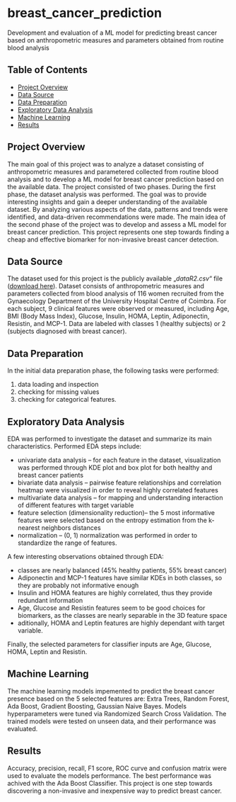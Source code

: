 # breast_cancer_prediction
Development and evaluation of a ML model for predicting breast cancer based on anthropometric measures and parameters obtained from routine blood analysis

## Table of Contents
- [Project Overview](#project-overview)
- [Data Source](#data-source)
- [Data Preparation](#data-preparation)
- [Exploratory Data Analysis](#exploratory-data-analysis)
- [Machine Learning](#machine-learning)
- [Results](#results)

## Project Overview
The main goal of this project was to analyze a dataset consisting of anthropometric measures and parametered collected from routine blood analysis and to develop a ML model for breast cancer prediction based on the available data. The project consisted of two phases. During the first phase, the dataset analysis was performed. The goal was to provide interesting insights and gain a deeper understanding of the available dataset. By analyzing various aspects of the data, patterns and trends were identified, and data-driven recommendations were made. The main idea of the second phase of the project was to develop and assess a ML model for breast cancer prediction. This project represents one step towards finding a cheap and effective biomarker for non-invasive breast cancer detection.
 
## Data Source
The dataset used for this project is the publicly available „*dataR2.csv*“ file ([download here](https://www.ncbi.nlm.nih.gov/pmc/articles/PMC5755302/)). Dataset consists of anthropometric measures and parameters collected from blood analysis of 116 women recruited from the Gynaecology Department of the University Hospital Centre of Coimbra. For each subject, 9 clinical features were observed or measured, including Age, BMI (Body Mass Index), Glucose, Insulin, HOMA, Leptin, Adiponectin, Resistin, and MCP-1. Data are labeled with classes 1 (healthy subjects) or 2 (subjects diagnosed with breast cancer).

## Data Preparation
In the initial data preparation phase, the following tasks were performed:
1. data loading and inspection
2. checking for missing values
3. checking for categorical features.

## Exploratory Data Analysis
EDA was performed to investigate the dataset and summarize its main characteristics. Performed EDA steps include:
-	univariate data analysis – for each feature in the dataset, visualization was performed through KDE plot and box plot for both healthy and breast cancer patients
-	bivariate data analysis – pairwise feature relationships and correlation heatmap were visualized in order to reveal highly correlated features
-	multivariate data analysis – for mapping and understanding interaction of different features with target variable
-	feature selection (dimensionality reduction)– the 5 most informative features were selected based on the entropy estimation from the k-nearest neighbors distances
-	normalization – (0, 1) normalization was performed in order to standardize the range of features.
  
A few interesting observations obtained through EDA:
-	classes are nearly balanced (45% healthy patients, 55% breast cancer)
-	Adiponectin and MCP-1 features have similar KDEs in both classes, so they are probably not informative enough
-	Insulin and HOMA features are highly correlated, thus they provide redundant information
-	Age, Glucose and Resistin features seem to be good choices for biomarkers, as the classes are nearly separable in the 3D feature space
-	aditionally, HOMA and Leptin features are highly dependant with target variable.

Finally, the selected parameters for classifier inputs are Age, Glucose, HOMA, Leptin and Resistin.

## Machine Learning
The machine learning models impemented to predict the breast cancer presence based on the 5 selected features are: Extra Trees, Random Forest, Ada Boost, Gradient Boosting, Gaussian Naive Bayes. Models hyperparameters were tuned via Randomized Search Cross Validation. The trained models were tested on unseen data, and their performance was evaluated.

## Results
Accuracy, precision, recall, F1 score, ROC curve and confusion matrix were used to evaluate the models performance. The best performance was achived with the Ada Boost Classifier. This project is one step towards discovering a non-invasive and inexpensive way to predict breast cancer. 




